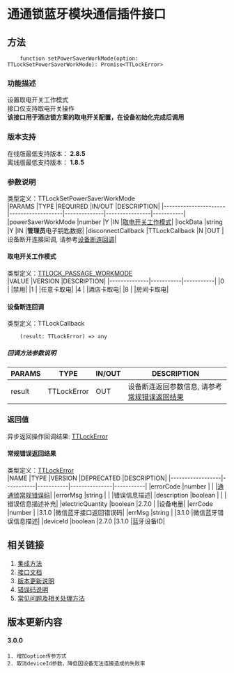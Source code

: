 # 通通锁蓝牙模块通信插件接口  

## 方法
```
    function setPowerSaverWorkMode(option: TTLockSetPowerSaverWorkMode): Promise<TTLockError>
```  

### 功能描述   
 设置取电开关工作模式  
 接口仅支持取电开关操作  
  **该接口用于酒店锁方案的取电开关配置，在设备初始化完成后调用**  

### 版本支持   
 在线版最低支持版本： **2.8.5**   
 离线版最低支持版本： **1.8.5**  

### 参数说明  
 类型定义：TTLockSetPowerSaverWorkMode  
 |PARAMS                |TYPE               |REQUIRED      |IN/OUT          |DESCRIPTION|
 |----------------------|-------------------|--------------|----------------|-----------|
 |powerSaverWorkMode    |number             |Y             |IN              |[取电开关工作模式](#TTLOCK_POWER_SAVER_WORKMODE)|
 |lockData              |string             |Y             |IN              |**管理员**电子钥匙数据|
 |disconnectCallback    |TTLockCallback     |N             |OUT             |设备断开连接回调, 请参考[设备断连回调](#TTLockCallback)|  

#### <span name="TTLOCK_POWER_SAVER_WORKMODE">取电开关工作模式</span>  
 类型定义：[TTLOCK_PASSAGE_WORKMODE](../参数声明/智能锁参数.md#TTLOCK_POWER_SAVER_WORKMODE)  
 |VALUE         |VERSION    |DESCRIPTION|
 |--------------|-----------|-----------|
 |0             |           |禁用|
 |1             |           |任意卡取电|
 |4             |           |酒店卡取电|
 |8             |           |房间卡取电|  

#### <span name="TTLockCallback">设备断连回调</span>  
 类型定义：TTLockCallback  
```
    (result: TTLockError) => any
```  
##### 回调方法参数说明  
 |PARAMS    |TYPE               |IN/OUT         |DESCRIPTION|
 |----------|-------------------|---------------|-----------|
 |result    |TTLockError        |OUT            |设备断连返回参数信息, 请参考[常规错误返回结果](#TTLockError)|  

### 返回值  
 异步返回操作回调结果: [TTLockError](#TTLockError)  

#### <span name="TTLockError">常规错误返回结果</span>  
 类型定义：[TTLockError](../对象类型说明/返回对象.md#TTLockError)   
 |NAME              |TYPE       |VERSION    |DEPRECATED     |DESCRIPTION|
 |------------------|-----------|-----------|---------------|-----------|
 |errorCode         |number     |           |               |[通通锁常规错误码](../参数声明/错误码.md)|
 |errorMsg          |string     |           |               |错误信息描述|
 |description       |boolean    |           |               |错误信息描述补充|
 |electricQuantity  |boolean    |2.7.0      |               |设备电量|
 |errCode           |number     |           |3.1.0          |微信蓝牙接口返回错误码|
 |errMsg            |string     |           |3.1.0          |微信蓝牙错误信息描述|
 |deviceId          |boolean    |2.7.0      |3.1.0          |蓝牙设备ID|  

## 相关链接  
 1. [集成方法](../../../README.md)  
 2. [接口文档](../接口文档.md)  
 3. [版本更新说明](../../版本更新说明.md)  
 4. [错误码说明](../参数声明/错误码.md)  
 5. [常见问题及相关处理方法](../常见问题.md)  

## 版本更新内容 
#### **3.0.0**  
    1. 增加option传参方式  
    2. 取消deviceId参数，降低因设备无法连接造成的失败率  